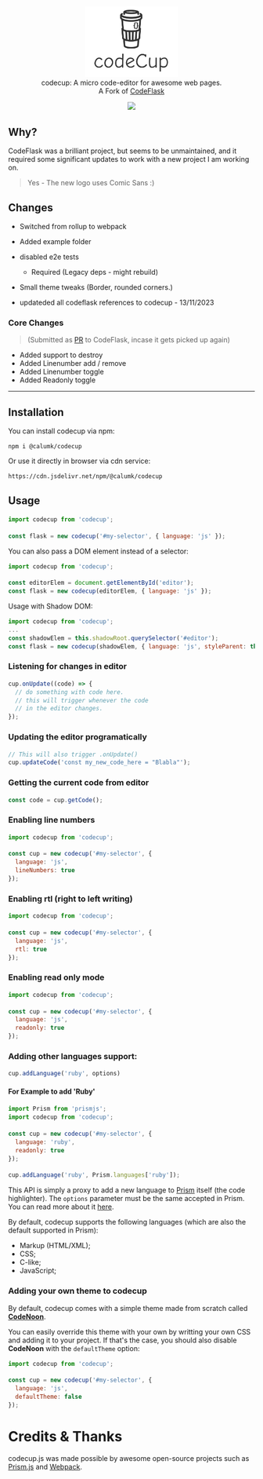
<p align="center">
  <img src="assets/logo.png" width="190"><br>
    codecup: A micro code-editor for awesome web pages.<br>
    A Fork of <a href="https://github.com/kazzkiq/CodeFlask">CodeFlask</a>
</p>

<p align="center">
  <img src="assets/code.png" width="739">
</p>

## Why?
CodeFlask was a brilliant project, but seems to be unmaintained, and it required some significant updates to work with a new project I am working on.

> Yes - The new logo uses Comic Sans :)


## Changes
* Switched from rollup to webpack
* Added example folder 
* disabled e2e tests 
  * Required (Legacy deps - might rebuild)
* Small theme tweaks (Border, rounded corners.)

* updateded all codeflask references to codecup - 13/11/2023

### Core Changes 
> (Submitted as [PR](https://github.com/kazzkiq/CodeFlask/pull/134) to CodeFlask, incase it gets picked up again)
* Added support to destroy
* Added Linenumber add / remove 
* Added Linenumber toggle
* Added Readonly toggle

---

## Installation

You can install codecup via npm:

```
npm i @calumk/codecup
```

Or use it directly in browser via cdn service:

```
https://cdn.jsdelivr.net/npm/@calumk/codecup
```

## Usage

```js
import codecup from 'codecup';

const flask = new codecup('#my-selector', { language: 'js' });
```
You can also pass a DOM element instead of a selector:
```js
import codecup from 'codecup';

const editorElem = document.getElementById('editor');
const flask = new codecup(editorElem, { language: 'js' });
```
Usage with Shadow DOM:
```js
import codecup from 'codecup';
...
const shadowElem = this.shadowRoot.querySelector('#editor');
const flask = new codecup(shadowElem, { language: 'js', styleParent: this.shadowRoot });
```
### Listening for changes in editor

```js
cup.onUpdate((code) => {
  // do something with code here.
  // this will trigger whenever the code
  // in the editor changes.
});
```

### Updating the editor programatically

```js
// This will also trigger .onUpdate()
cup.updateCode('const my_new_code_here = "Blabla"');
```

### Getting the current code from editor

```js
const code = cup.getCode();
```

### Enabling line numbers

```js
import codecup from 'codecup';

const cup = new codecup('#my-selector', {
  language: 'js',
  lineNumbers: true
});
```

### Enabling rtl (right to left writing)

```js
import codecup from 'codecup';

const cup = new codecup('#my-selector', {
  language: 'js',
  rtl: true
});
```

### Enabling read only mode

```js
import codecup from 'codecup';

const cup = new codecup('#my-selector', {
  language: 'js',
  readonly: true
});
```

### Adding other languages support:

```js
cup.addLanguage('ruby', options)
```

#### For Example to add 'Ruby'

```js
import Prism from 'prismjs';
import codecup from 'codecup';

const cup = new codecup('#my-selector', {
  language: 'ruby',
  readonly: true
});

cup.addLanguage('ruby', Prism.languages['ruby']);
```

This API is simply a proxy to add a new language to [Prism](http://prismjs.com/) itself (the code highlighter). The `options` parameter must be the same accepted in Prism. You can read more about it [here](http://prismjs.com/extending.html#language-definitions).

By default, codecup supports the following languages (which are also the default supported in Prism):

- Markup (HTML/XML);
- CSS;
- C-like;
- JavaScript;

### Adding your own theme to codecup

By default, codecup comes with a simple theme made from scratch called **[CodeNoon](https://github.com/kazzkiq/codecup.js/blob/master/src/styles/theme-default.js)**.

You can easily override this theme with your own by writting your own CSS and adding it to your project. If that's the case, you should also disable **CodeNoon** with the `defaultTheme` option:

```js
import codecup from 'codecup';

const cup = new codecup('#my-selector', {
  language: 'js',
  defaultTheme: false
});
```

# Credits & Thanks

codecup.js was made possible by awesome open-source projects such as [Prism.js](https://github.com/PrismJS/prism) and [Webpack](https://github.com/webpack).
